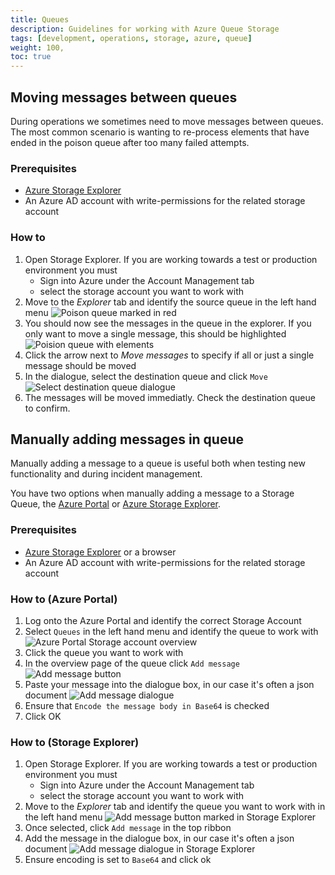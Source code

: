 ```yaml
---
title: Queues
description: Guidelines for working with Azure Queue Storage
tags: [development, operations, storage, azure, queue]
weight: 100,
toc: true
---
```



## Moving messages between queues

During operations we sometimes need to move messages between queues. 
The most common scenario is wanting to re-process elements that have ended in the poison 
queue after too many failed attempts. 

### Prerequisites
- [Azure Storage Explorer](../tools/#azure-storage-explorer) 
- An Azure AD account with write-permissions for the related storage account 

### How to
1. Open Storage Explorer.
    If you are working towards a test or production environment you must 
      - Sign into Azure under the Account Management tab
      - select the storage account you want to work with 
2. Move to the _Explorer_ tab and identify the source queue in the left hand menu
    ![Poison queue marked in red](identify-poisonqueue.png)
3. You should now see the messages in the queue in the explorer.
    If you only want to move a single message, this should be highlighted
    ![Poision queue with elements](move-message-btn-marked.png)
4. Click the arrow next to _Move messages_ to specify if all or just a single message should be moved
5. In the dialogue, select the destination queue and click `Move`
    ![Select destination queue dialogue](select-destination-queue.png)
6. The messages will be moved immediatly. Check the destination queue to confirm.


## Manually adding messages in queue
Manually adding a message to a queue is useful both when testing new functionality and during incident management.

You have two options when manually adding a message to a Storage Queue, 
the [Azure Portal](https://portal.azure.com/) or [Azure Storage Explorer](../tools/#azure-storage-explorer).

### Prerequisites
- [Azure Storage Explorer](../tools/#azure-storage-explorer) or a browser
- An Azure AD account with write-permissions for the related storage account


### How to (Azure Portal)
1. Log onto the Azure Portal and identify the correct Storage Account   
2. Select `Queues` in the left hand menu and identify the queue to work with 
    ![Azure Portal Storage account overview](storage-menu-in-portal.png)
3. Click the queue you want to work with
4. In the overview page of the queue click `Add message`
    ![Add message button](add-message-btn.png)
5. Paste your message into the dialogue box, in our case it's often a json document
   ![Add message dialogue](add-message-dialogue.png)
6. Ensure that `Encode the message body in Base64` is checked
7. Click OK


### How to (Storage Explorer)
1. Open Storage Explorer.
    If you are working towards a test or production environment you must 
      - Sign into Azure under the Account Management tab
      - select the storage account you want to work with 
2. Move to the _Explorer_ tab and identify the queue you want to work with in the left hand menu
    ![Add message button marked in Storage Explorer](add-message-btn-explorer.png)
3. Once selected, click `Add message` in the top ribbon
4. Add the message in the dialogue box, in our case it's often a json document
    ![Add message dialogue in Storage Explorer](add-message-dialogue-explorer.png)
6. Ensure encoding is set to `Base64` and click ok
 